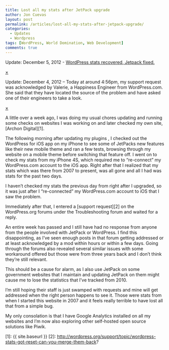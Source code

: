 ```yaml
---
title: Lost all my stats after JetPack upgrade
author: Jon Cuevas
layout: post
permalink: /articles/lost-all-my-stats-after-jetpack-upgrade/
categories:
  - Updates
  - Wordpress
tags: [WordPress, World Domination, Web Development]
comments: true
---
```

<div class="alert-box secondary">
  <p>
    Update: December 5, 2012 - <a href="{{ site.baseurl }}/stats-recovered-jetpack-fixed-1664/">WordPress stats recovered, Jetpack fixed.</a>
  </p>
  
  <a href="" class="close">&times;</a>
</div>

<div class="alert-box secondary">
  <p>
    Update: December 4, 2012 &#8211; Today at around 4:56pm, my support request was acknowledged by Valerie, a Happiness Engineer from WordPress.com. She said that they have located the source of the problem and have asked one of their engineers to take a look.
  </p>
  
  <a href="" class="close">&times;</a>
</div>

A little over a week ago, I was doing my usual chores updating and running some checks on websites I was working on and later checked my own site, [Archon Digital][1].

The following morning after updating my plugins , I checked out the WordPress for iOS app on my iPhone to see some of JetPacks new features like their new mobile theme and ran a few tests, browsing through my website on a mobile theme before switching that feature off. I went on to check my stats from my iPhone 4S, which required me to &#8220;re-connect&#8221; my WordPress.com account to the iOS app. Right after that I realized that my stats which was there from 2007 to present, was all gone and all I had was stats for the past two days.

<div class="alignleft">
</div>

I haven&#8217;t checked my stats the previous day from right after I upgraded, so it was just after I &#8220;re-connected&#8221; my WordPress.com account to iOS that I saw the problem.

Immediately after that, I entered a [support request][2] on the WordPress.org forums under the Troubleshooting forum and waited for a reply.

An entire week has passed and I still have had no response from anyone from the people involved with JetPack or WordPress. I find this disappointing, as I&#8217;ve seen enough posts in that forum getting addressed or at least acknowledged by a mod within hours or within a few days. Going through the forums also revealed several similar issues with some workaround offered but those were from three years back and I don&#8217;t think they&#8217;re still relevant.

This should be a cause for alarm, as I also use JetPack on some government websites that I maintain and updating JetPack on them might cause me to lose the statistics that I&#8217;ve tracked from 2010.

I&#8217;m still hoping their staff is just swamped with requests and mine will get addressed when the right person happens to see it. Those were stats from when I started this website in 2007 and it feels really terrible to have lost all that from a simple bug.

My only consolation is that I have Google Analytics installed on all my websites and I&#8217;m now also exploring other self-hosted open source solutions like Piwik.

 [1]: {{ site.baseurl }}
 [2]: http://wordpress.org/support/topic/wordpress-stats-got-reset-can-you-merge-them-back?